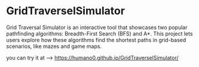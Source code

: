 # GridTraverselSimulator

  Grid Traversal Simulator is an interactive tool that showcases two popular pathfinding algorithms: Breadth-First Search (BFS) and A*. This project lets users explore how these algorithms find the shortest paths in grid-based scenarios, like mazes and game maps.


you can try it at --> https://humano0.github.io/GridTraverselSimulator/
